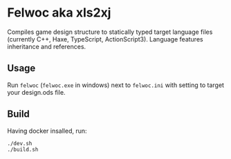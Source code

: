 # Felwoc aka xls2xj
Compiles game design structure to statically typed target language files (currently C++, Haxe, TypeScript, ActionScript3).
Language features inheritance and references.

## Usage
Run `felwoc` (`felwoc.exe` in windows) next to `felwoc.ini` with setting to target your design.ods file.

## Build
Having docker insalled, run:
```
./dev.sh
./build.sh
```
